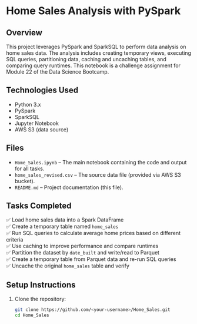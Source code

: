 # Home Sales Analysis with PySpark

## Overview

This project leverages PySpark and SparkSQL to perform data analysis on home sales data. The analysis includes creating temporary views, executing SQL queries, partitioning data, caching and uncaching tables, and comparing query runtimes. This notebook is a challenge assignment for Module 22 of the Data Science Bootcamp.

## Technologies Used

- Python 3.x
- PySpark
- SparkSQL
- Jupyter Notebook
- AWS S3 (data source)

## Files

- `Home_Sales.ipynb` – The main notebook containing the code and output for all tasks.
- `home_sales_revised.csv` – The source data file (provided via AWS S3 bucket).
- `README.md` – Project documentation (this file).

## Tasks Completed

✅ Load home sales data into a Spark DataFrame  
✅ Create a temporary table named `home_sales`  
✅ Run SQL queries to calculate average home prices based on different criteria  
✅ Use caching to improve performance and compare runtimes  
✅ Partition the dataset by `date_built` and write/read to Parquet  
✅ Create a temporary table from Parquet data and re-run SQL queries  
✅ Uncache the original `home_sales` table and verify  

## Setup Instructions

1. Clone the repository:
   ```bash
   git clone https://github.com/<your-username>/Home_Sales.git
   cd Home_Sales

